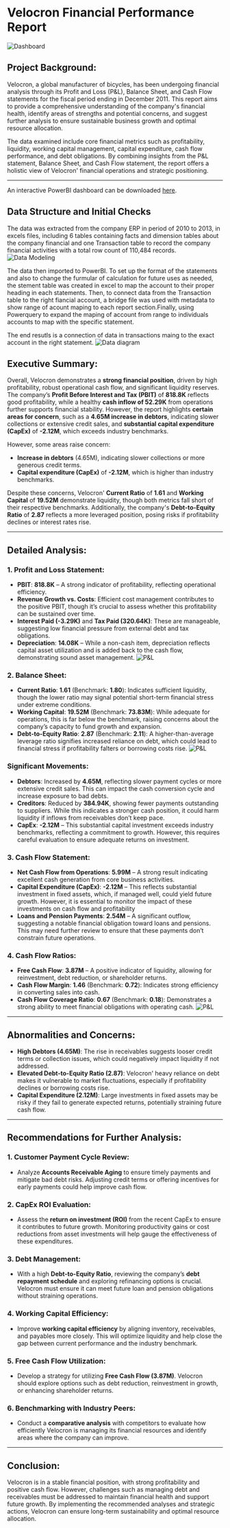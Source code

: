 
# **Velocron Financial Performance Report**

![Dashboard](./img/git_fin_1.gif)
## **Project Background:**
Velocron, a global manufacturer of bicycles, has been undergoing financial analysis through its Profit and Loss (P&L), Balance Sheet, and Cash Flow statements for the fiscal period ending in December 2011. This report aims to provide a comprehensive understanding of the company's financial health, identify areas of strengths and potential concerns, and suggest further analysis to ensure sustainable business growth and optimal resource allocation.

The data examined include core financial metrics such as profitability, liquidity, working capital management, capital expenditure, cash flow performance, and debt obligations. By combining insights from the P&L statement, Balance Sheet, and Cash Flow statement, the report offers a holistic view of Velocron' financial operations and strategic positioning.

---
An interactive PowerBI dashboard can be downloaded [here](https://github.com/kelvindinhq/financial_reporting).  

## Data Structure and Initial Checks
The data was extracted from the company ERP in period of 2010 to 2013, in excels files, including 6 tables containing facts and dimension tables about the company financial and one Transaction table to record the company financial activities with a total row count of 110,484 records.  
![Data Modeling](./img/data%20diagrams.PNG)

The data then imported to PowerBI. To set up the format of the statements and also to change the furmular of calculation for future uses as needed, the stement table was created in excel to map the account to their proper heading in each statements. Then, to connect data from the Transaction table to the right fiancial account, a bridge file was used with metadata to show range of acount maping to each report section.Finally, using Powerquery to expand the maping of account from range to individuals accounts to map with the specific statement.

The end resutls is a connection of data in transactions maing to the exact account in the right statement.
![Data diagram](./img/data%20diagram%20bi.PNG)


## **Executive Summary:**

Overall, Velocron demonstrates a **strong financial position**, driven by high profitability, robust operational cash flow, and significant liquidity reserves. The company’s **Profit Before Interest and Tax (PBIT)** of **818.8K** reflects good profitability, while a healthy **cash inflow of 52.29K** from operations further supports financial stability. However, the report highlights **certain areas for concern**, such as a **4.65M increase in debtors**, indicating slower collections or extensive credit sales, and **substantial capital expenditure (CapEx)** of **-2.12M**, which exceeds industry benchmarks. 

However, some areas raise concern:
- **Increase in debtors** (4.65M), indicating slower collections or more generous credit terms.
- **Capital expenditure (CapEx)** of **-2.12M**, which is higher than industry benchmarks.

Despite these concerns, Velocron' **Current Ratio** of **1.61** and **Working Capital** of **19.52M** demonstrate liquidity, though both metrics fall short of their respective benchmarks. Additionally, the company's **Debt-to-Equity Ratio** of **2.87** reflects a more leveraged position, posing risks if profitability declines or interest rates rise.

---

## **Detailed Analysis:**

### **1. Profit and Loss Statement:**
- **PBIT**: **818.8K** – A strong indicator of profitability, reflecting operational efficiency.
- **Revenue Growth vs. Costs**: Efficient cost management contributes to the positive PBIT, though it’s crucial to assess whether this profitability can be sustained over time.
- **Interest Paid (-3.29K)** and **Tax Paid (320.64K)**: These are manageable, suggesting low financial pressure from external debt and tax obligations.
- **Depreciation**: **14.08K** – While a non-cash item, depreciation reflects capital asset utilization and is added back to the cash flow, demonstrating sound asset management.
![P&L](./img/P&L.PNG)

### **2. Balance Sheet:**
- **Current Ratio**: **1.61** (Benchmark: **1.80**): Indicates sufficient liquidity, though the lower ratio may signal potential short-term financial stress under extreme conditions.
- **Working Capital**: **19.52M** (Benchmark: **73.83M**): While adequate for operations, this is far below the benchmark, raising concerns about the company’s capacity to fund growth and expansion.
- **Debt-to-Equity Ratio**: **2.87** (Benchmark: **2.11**): A higher-than-average leverage ratio signifies increased reliance on debt, which could lead to financial stress if profitability falters or borrowing costs rise.
![P&L](./img/BS.PNG)
### **Significant Movements**:
- **Debtors**: Increased by **4.65M**, reflecting slower payment cycles or more extensive credit sales. This can impact the cash conversion cycle and increase exposure to bad debts.
- **Creditors**: Reduced by **384.94K**, showing fewer payments outstanding to suppliers. While this indicates a stronger cash position, it could harm liquidity if inflows from receivables don’t keep pace.
- **CapEx**: **-2.12M** – This substantial capital investment exceeds industry benchmarks, reflecting a commitment to growth. However, this requires careful evaluation to ensure adequate returns on investment.

### **3. Cash Flow Statement**:
- **Net Cash Flow from Operations**: **5.99M** – A strong result indicating excellent cash generation from core business activities.
- **Capital Expenditure (CapEx)**: **-2.12M** – This reflects substantial investment in fixed assets, which, if managed well, could yield future growth. However, it is essential to monitor the impact of these investments on cash flow and profitability
- **Loans and Pension Payments**: **2.54M** – A significant outflow, suggesting a notable financial obligation toward loans and pensions. This may need further review to ensure that these payments don’t constrain future operations.

### **4. Cash Flow Ratios**:
- **Free Cash Flow**: **3.87M** – A positive indicator of liquidity, allowing for reinvestment, debt reduction, or shareholder returns.
- **Cash Flow Margin**: **1.46** (Benchmark: **0.72**): Indicates strong efficiency in converting sales into cash.
- **Cash Flow Coverage Ratio**: **0.67** (Benchmark: **0.18**): Demonstrates a strong ability to meet financial obligations with operating cash.
![P&L](./img/CF.PNG)
---

## **Abnormalities and Concerns**:
- **High Debtors (4.65M)**: The rise in receivables suggests looser credit terms or collection issues, which could negatively impact liquidity if not addressed.
- **Elevated Debt-to-Equity Ratio (2.87)**: Velocron' heavy reliance on debt makes it vulnerable to market fluctuations, especially if profitability declines or borrowing costs rise.
- **Capital Expenditure (2.12M)**: Large investments in fixed assets may be risky if they fail to generate expected returns, potentially straining future cash flow.

---

## **Recommendations for Further Analysis**:

### **1. Customer Payment Cycle Review**:
- Analyze **Accounts Receivable Aging** to ensure timely payments and mitigate bad debt risks. Adjusting credit terms or offering incentives for early payments could help improve cash flow.

### **2. CapEx ROI Evaluation**:
- Assess the **return on investment (ROI)** from the recent CapEx to ensure it contributes to future growth. Monitoring productivity gains or cost reductions from asset investments will help gauge the effectiveness of these expenditures.

### **3. Debt Management**:
- With a high **Debt-to-Equity Ratio**, reviewing the company’s **debt repayment schedule** and exploring refinancing options is crucial. Velocron must ensure it can meet future loan and pension obligations without straining operations.

### **4. Working Capital Efficiency**:
- Improve **working capital efficiency** by aligning inventory, receivables, and payables more closely. This will optimize liquidity and help close the gap between current performance and the industry benchmark.

### **5. Free Cash Flow Utilization**:
- Develop a strategy for utilizing **Free Cash Flow (3.87M)**. Velocron should explore options such as debt reduction, reinvestment in growth, or enhancing shareholder returns.

### **6. Benchmarking with Industry Peers**:
- Conduct a **comparative analysis** with competitors to evaluate how efficiently Velocron is managing its financial resources and identify areas where the company can improve.

---

## **Conclusion**:
Velocron is in a stable financial position, with strong profitability and positive cash flow. However, challenges such as managing debt and receivables must be addressed to maintain financial health and support future growth. By implementing the recommended analyses and strategic actions, Velocron can ensure long-term sustainability and optimal resource allocation.
